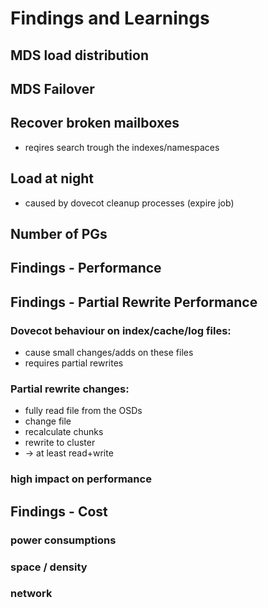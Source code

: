 <!-- .slide: data-state="section-break" id="section-break-7.1" data-timing="10s" -->
# Findings and Learnings


<!-- .slide: data-state="normal" id="findings-1" data-timing="20s" data-menu-title="PoC" -->
## MDS load distribution


<!-- .slide: data-state="normal" id="findings-2" data-timing="20s" data-menu-title="PoC" -->
## MDS Failover


<!-- .slide: data-state="normal" id="findings-3" data-timing="20s" data-menu-title="PoC" -->
## Recover broken mailboxes

* reqires search trough the indexes/namespaces


<!-- .slide: data-state="normal" id="findings-4" data-timing="20s" data-menu-title="PoC" -->
## Load at night 

* caused by dovecot cleanup processes (expire job)


<!-- .slide: data-state="normal" id="findings-5" data-timing="20s" data-menu-title="PoC" -->
## Number of PGs


<!-- .slide: data-state="normal" id="findings-7" data-timing="20s" data-menu-title="Findings - Performance" -->
## Findings - Performance

<!-- .slide: data-state="normal" id="findings-8" data-timing="20s" data-menu-title="Findings - Partial Rewrite" -->
## Findings - Partial Rewrite Performance

### Dovecot behaviour on index/cache/log files: <!-- .element: class="fragment" data-fragment-index="1" -->
  * cause small changes/adds on these files <!-- .element: class="fragment" data-fragment-index="1" -->
  * requires partial rewrites <!-- .element: class="fragment" data-fragment-index="1" -->

### Partial rewrite changes: <!-- .element: class="fragment" data-fragment-index="2" -->
  * fully read file from the OSDs <!-- .element: class="fragment" data-fragment-index="2" -->
  * change file <!-- .element: class="fragment" data-fragment-index="2" -->
  * recalculate chunks <!-- .element: class="fragment" data-fragment-index="2" -->
  * rewrite to cluster <!-- .element: class="fragment" data-fragment-index="2" -->
  * -> at least read+write <!-- .element: class="fragment" data-fragment-index="2" -->

### high impact on performance <!-- .element: class="fragment" data-fragment-index="3" -->


<!-- .slide: data-state="normal" id="findings-10" data-timing="20s" data-menu-title="Findings - Recovery Performance" -->
## Findings - Cost

### power consumptions
### space / density
### network

